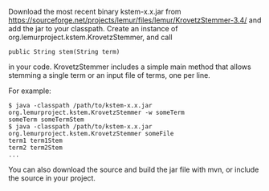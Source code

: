 Download the most recent binary kstem-x.x.jar from https://sourceforge.net/projects/lemur/files/lemur/KrovetzStemmer-3.4/ and add the jar to your classpath. Create an instance of org.lemurproject.kstem.KrovetzStemmer, and call

    public String stem(String term)

in your code. KrovetzStemmer includes a simple main method that allows stemming a single term or an input file of terms, one per line.

For example:

    $ java -classpath /path/to/kstem-x.x.jar org.lemurproject.kstem.KrovetzStemmer -w someTerm
    someTerm someTermStem
    $ java -classpath /path/to/kstem-x.x.jar org.lemurproject.kstem.KrovetzStemmer someFile
    term1 term1Stem
    term2 term2Stem
    ...

You can also download the source and build the jar file with mvn, or include the source in your project.